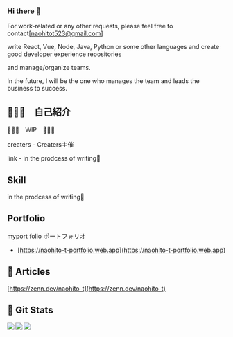 ### Hi there 👋

<!--
**naohito-T/naohito-T** is a ✨ _special_ ✨ repository because its `README.md` (this file) appears on your GitHub profile.

Here are some ideas to get you started:

- 🔭 I’m currently working on ...
- 🌱 I’m currently learning ...
- 👯 I’m looking to collaborate on ...
- 🤔 I’m looking for help with ...
- 💬 Ask me about ...
- 📫 How to reach me: ...
- 😄 Pronouns: ...
- ⚡ Fun fact: ...
-->

For work-related or any other requests, please feel free to contact[naohitot523@gmail.com]

write React, Vue, Node, Java, Python or some other languages and create good developer experience repositories

and manage/organize teams.

In the future, I will be the one who manages the team and leads the business to success.

## 🧑🏻‍💻　自己紹介

🚧🚧🚧　WIP　🚧🚧🚧

creaters - Creaters主催

link - in the prodcess of writing🙇
## Skill



in the prodcess of writing🙇

## Portfolio

myport folio
ポートフォリオ
- [https://naohito-t-portfolio.web.app](https://naohito-t-portfolio.web.app)

## 🔗 Articles

[https://zenn.dev/naohito_t](https://zenn.dev/naohito_t)


## 🔱 Git Stats

<a href="https://github.com/anuraghazra/github-readme-stats">
  <img align="left" src="https://github-profile-trophy.vercel.app/?username=naohito-T&column=7&count_private=true&theme=tokyonight" />
</a>
<a href="https://github.com/anuraghazra/github-readme-stats">
  <img align="left" src="https://github-readme-stats.vercel.app/api?username=naohito-T&count_private=true&theme=tokyonight" />
</a>
<a href="https://github.com/anuraghazra/github-readme-stats">
  <img align="left" src="https://github-readme-stats.vercel.app/api/top-langs/?username=naohito-T&theme=tokyonight" />
</a>
